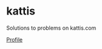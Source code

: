 # kattis
Solutions to problems on kattis.com

[Profile](https://open.kattis.com/users/cliodhna-harrison)
